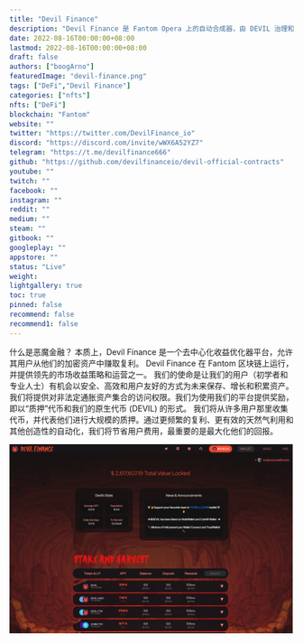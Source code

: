 ```yaml
---
title: "Devil Finance"
description: "Devil Finance 是 Fantom Opera 上的自动合成器，由 DEVIL 治理和利润分享代币激励。"
date: 2022-08-16T00:00:00+08:00
lastmod: 2022-08-16T00:00:00+08:00
draft: false
authors: ["boogArno"]
featuredImage: "devil-finance.png"
tags: ["DeFi","Devil Finance"]
categories: ["nfts"]
nfts: ["DeFi"]
blockchain: "Fantom"
website: ""
twitter: "https://twitter.com/DevilFinance_io"
discord: "https://discord.com/invite/wWX6A52YZ7"
telegram: "https://t.me/devilfinance666"
github: "https://github.com/devilfinanceio/devil-official-contracts"
youtube: ""
twitch: ""
facebook: ""
instagram: ""
reddit: ""
medium: ""
steam: ""
gitbook: ""
googleplay: ""
appstore: ""
status: "Live"
weight: 
lightgallery: true
toc: true
pinned: false
recommend: false
recommend1: false
---
```

什么是恶魔金融？
本质上，Devil Finance 是一个去中心化收益优化器平台，允许其用户从他们的加密资产中赚取复利。 Devil Finance 在 Fantom 区块链上运行，并提供领先的市场收益策略和运营之一。
我们的使命是让我们的用户（初学者和专业人士）有机会以安全、高效和用户友好的方式为未来保存、增长和积累资产。
我们将提供对非法定通胀资产集合的访问权限。我们为使用我们的平台提供奖励，即以“质押”代币和我们的原生代币 (DEVIL) 的形式。
我们将从许多用户那里收集代币，并代表他们进行大规模的质押。通过更频繁的复利、更有效的天然气利用和其他创造性的自动化，我们将节省用户费用，最重要的是最大化他们的回报。

![devilfinance-dapp-defi-other-image1_e32a9108b15242f18ef06e434b31c03a](devilfinance-dapp-defi-other-image1_e32a9108b15242f18ef06e434b31c03a.png)

